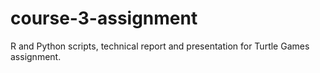# course-3-assignment
R and Python scripts, technical report and presentation for Turtle Games assignment. 
